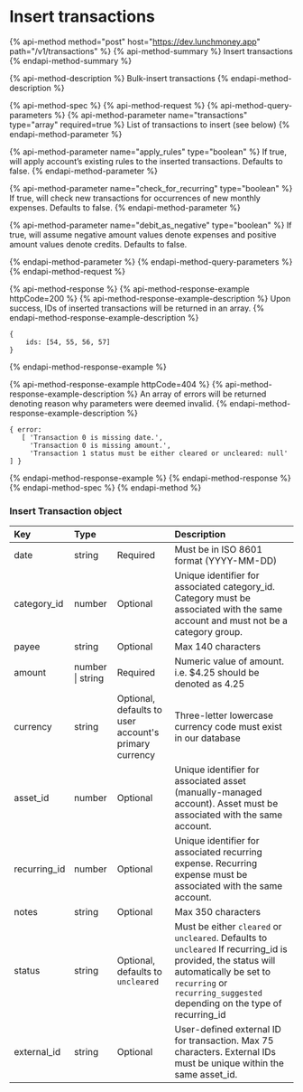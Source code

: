 # Insert transactions

{% api-method method="post" host="https://dev.lunchmoney.app" path="/v1/transactions" %}
{% api-method-summary %}
Insert transactions
{% endapi-method-summary %}

{% api-method-description %}
Bulk-insert transactions
{% endapi-method-description %}

{% api-method-spec %}
{% api-method-request %}
{% api-method-query-parameters %}
{% api-method-parameter name="transactions" type="array" required=true %}
List of transactions to insert \(see below\)
{% endapi-method-parameter %}

{% api-method-parameter name="apply\_rules" type="boolean" %}
If true, will apply account’s existing rules to the inserted transactions. Defaults to false.
{% endapi-method-parameter %}

{% api-method-parameter name="check\_for\_recurring" type="boolean" %}
If true, will check new transactions for occurrences of new monthly expenses. Defaults to false.
{% endapi-method-parameter %}

{% api-method-parameter name="debit\_as\_negative" type="boolean" %}
If true, will assume negative amount values denote expenses and positive amount values denote credits. Defaults to false.  
  
{% endapi-method-parameter %}
{% endapi-method-query-parameters %}
{% endapi-method-request %}

{% api-method-response %}
{% api-method-response-example httpCode=200 %}
{% api-method-response-example-description %}
Upon success, IDs of inserted transactions will be returned in an array.
{% endapi-method-response-example-description %}

```text
{
    ids: [54, 55, 56, 57]
}

```
{% endapi-method-response-example %}

{% api-method-response-example httpCode=404 %}
{% api-method-response-example-description %}
An array of errors will be returned denoting reason why parameters were deemed invalid.
{% endapi-method-response-example-description %}

```text
{ error:
   [ 'Transaction 0 is missing date.',
     'Transaction 0 is missing amount.',
     'Transaction 1 status must be either cleared or uncleared: null' ] }
```
{% endapi-method-response-example %}
{% endapi-method-response %}
{% endapi-method-spec %}
{% endapi-method %}

### Insert Transaction object

| Key | Type |  | Description |
| :--- | :--- | :--- | :--- |
| date | string | Required | Must be in ISO 8601 format \(YYYY-MM-DD\) |
| category\_id | number | Optional | Unique identifier for associated category\_id. Category must be associated with the same account and must not be a category group. |
| payee | string | Optional | Max 140 characters |
| amount | number \| string | Required | Numeric value of amount. i.e. $4.25 should be denoted as 4.25 |
| currency | string | Optional, defaults to user account's primary currency | Three-letter lowercase currency code must exist in our database |
| asset\_id | number | Optional | Unique identifier for associated asset \(manually-managed account\). Asset must be associated with the same account. |
| recurring\_id | number | Optional | Unique identifier for associated recurring expense. Recurring expense must be associated with the same account. |
| notes | string | Optional | Max 350 characters |
| status | string | Optional, defaults to `uncleared` | Must be either `cleared` or `uncleared`. Defaults to `uncleared` If recurring\_id is provided, the status will automatically be set to `recurring` or `recurring_suggested` depending on the type of recurring\_id |
| external\_id | string | Optional | User-defined external ID for transaction. Max 75 characters. External IDs must be unique within the same asset\_id. |

## 

